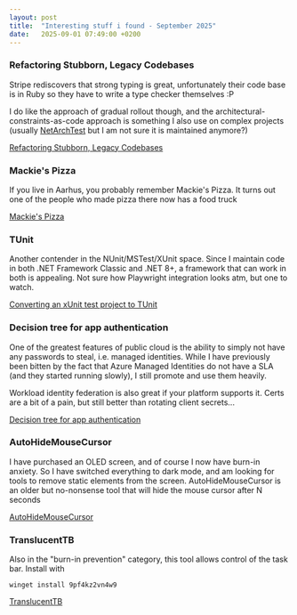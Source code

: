 ```yaml
---
layout: post
title:  "Interesting stuff i found - September 2025"
date:   2025-09-01 07:49:00 +0200
---
```

### Refactoring Stubborn, Legacy Codebases
Stripe rediscovers that strong typing is great, unfortunately their code base is in Ruby so they have to write a type checker themselves :P

I do like the approach of gradual rollout though, and the architectural-constraints-as-code approach is something I also use on complex projects 
(usually [NetArchTest](https://github.com/BenMorris/NetArchTest/) but I am not sure it is maintained anymore?) 

[Refactoring Stubborn, Legacy Codebases](https://www.infoq.com/presentations/refactoring-legacy-codebases/)

### Mackie's Pizza
If you live in Aarhus, you probably remember Mackie's Pizza. It turns out one of the people who made pizza there now has a food truck

[Mackie's Pizza](https://mackiespizzatruck.dk/om-mackies/)

### TUnit
Another contender in the NUnit/MSTest/XUnit space. Since I maintain code in both .NET Framework Classic and .NET 8+, a framework that can work in both is appealing.
Not sure how Playwright integration looks atm, but one to watch.

[Converting an xUnit test project to TUnit](https://andrewlock.net/converting-an-xunit-project-to-tunit/)

### Decision tree for app authentication
One of the greatest features of public cloud is the ability to simply not have any passwords to steal, i.e. managed identities. While I have previously been bitten 
by the fact that Azure Managed Identities do not have a SLA (and they started running slowly), I still promote and use them heavily.

Workload identity federation is also great if your platform supports it. Certs are a bit of a pain, but still better than rotating client secrets...

[Decision tree for app authentication](https://x.com/merill/status/1718897891018965266?t=sx3hI-hS2SAT4K5KNsvbyA)

### AutoHideMouseCursor
I have purchased an OLED screen, and of course I now have burn-in anxiety. So I have switched everything to dark mode, and am looking for tools to remove static elements from the screen.
AutoHideMouseCursor is an older but no-nonsense tool that will hide the mouse cursor after N seconds

[AutoHideMouseCursor](https://www.softwareok.com/?seite=Microsoft/AutoHideMouseCursor)

### TranslucentTB
Also in the "burn-in prevention" category, this tool allows control of the task bar. Install with

`winget install 9pf4kz2vn4w9`

[TranslucentTB](https://github.com/TranslucentTB/TranslucentTB)
